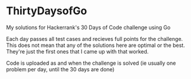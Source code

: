 # ThirtyDaysofGo
My solutions for Hackerrank's 30 Days of Code challenge using Go

Each day passes all test cases and recieves full points for the challenge. This does not mean that any of the solutions here are optimal or the best. They're just the first ones that I came up with that worked.

Code is uploaded as and when the challenge is solved (ie usually one problem per day, until the 30 days are done)
